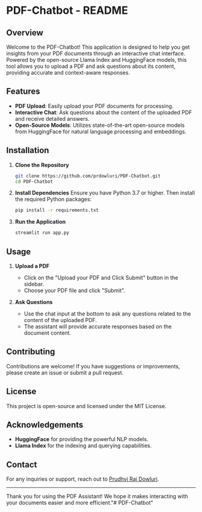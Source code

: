 # PDF-Chatbot - README

## Overview
Welcome to the PDF-Chatbot! This application is designed to help you get insights from your PDF documents through an interactive chat interface. Powered by the open-source Llama Index and HuggingFace models, this tool allows you to upload a PDF and ask questions about its content, providing accurate and context-aware responses.

## Features
- **PDF Upload**: Easily upload your PDF documents for processing.
- **Interactive Chat**: Ask questions about the content of the uploaded PDF and receive detailed answers.
- **Open-Source Models**: Utilizes state-of-the-art open-source models from HuggingFace for natural language processing and embeddings.

## Installation

1. **Clone the Repository**
   ```sh
   git clone https://github.com/prdowluri/PDF-Chatbot.git
   cd PDF-Chatbot
   ```

2. **Install Dependencies**
   Ensure you have Python 3.7 or higher. Then install the required Python packages:
   ```sh
   pip install -r requirements.txt
   ```

3. **Run the Application**
   ```sh
   streamlit run app.py
   ```

## Usage

1. **Upload a PDF**
   - Click on the "Upload your PDF and Click Submit" button in the sidebar.
   - Choose your PDF file and click "Submit".

2. **Ask Questions**
   - Use the chat input at the bottom to ask any questions related to the content of the uploaded PDF.
   - The assistant will provide accurate responses based on the document content.

## Contributing
Contributions are welcome! If you have suggestions or improvements, please create an issue or submit a pull request.

## License
This project is open-source and licensed under the MIT License.

## Acknowledgements
- **HuggingFace** for providing the powerful NLP models.
- **Llama Index** for the indexing and querying capabilities.

## Contact
For any inquiries or support, reach out to [Prudhvi Raj Dowluri](https://www.linkedin.com/in/prudhvi-raj-dowluri-412616221/).

---

Thank you for using the PDF Assistant! We hope it makes interacting with your documents easier and more efficient."# PDF-Chatbot" 
